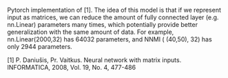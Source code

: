Pytorch implementation of [1]. The idea of this model is that if we represent input as matrices, we can reduce the amount of fully connected layer (e.g. nn.Linear) parameters many times, which potentially provide better generalization with the same amount of data. For example, nn.Linear(2000,32) has 64032 parameters, and 
NNMI ( (40,50), 32) has only 2944 parameters.

[1] P. Daniušis, Pr. Vaitkus. Neural network with matrix inputs. INFORMATICA, 2008, Vol. 19, No. 4, 477-486

